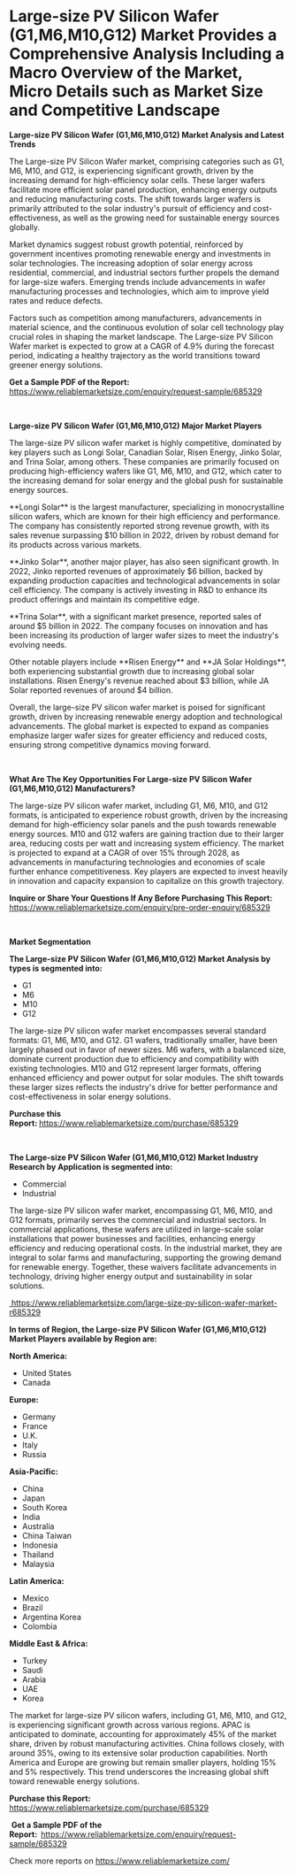 <p><h1>Large-size PV Silicon Wafer (G1,M6,M10,G12) Market Provides a Comprehensive Analysis Including a Macro Overview of the Market, Micro Details such as Market Size and Competitive Landscape</h1></p><p><strong>Large-size PV Silicon Wafer (G1,M6,M10,G12) Market Analysis and Latest Trends</strong></p>
<p><p>The Large-size PV Silicon Wafer market, comprising categories such as G1, M6, M10, and G12, is experiencing significant growth, driven by the increasing demand for high-efficiency solar cells. These larger wafers facilitate more efficient solar panel production, enhancing energy outputs and reducing manufacturing costs. The shift towards larger wafers is primarily attributed to the solar industry's pursuit of efficiency and cost-effectiveness, as well as the growing need for sustainable energy sources globally.</p><p>Market dynamics suggest robust growth potential, reinforced by government incentives promoting renewable energy and investments in solar technologies. The increasing adoption of solar energy across residential, commercial, and industrial sectors further propels the demand for large-size wafers. Emerging trends include advancements in wafer manufacturing processes and technologies, which aim to improve yield rates and reduce defects.</p><p>Factors such as competition among manufacturers, advancements in material science, and the continuous evolution of solar cell technology play crucial roles in shaping the market landscape. The Large-size PV Silicon Wafer market is expected to grow at a CAGR of 4.9% during the forecast period, indicating a healthy trajectory as the world transitions toward greener energy solutions.</p></p>
<p><strong>Get a Sample PDF of the Report:&nbsp;</strong> <a href="https://www.reliablemarketsize.com/enquiry/request-sample/685329?utm_campaign=2996&utm_medium=2&utm_source=Github&utm_content=ia&utm_term=27032025&utm_id=large-size-pv-silicon-wafer-g1m6m10g12">https://www.reliablemarketsize.com/enquiry/request-sample/685329</a></p>
<p>&nbsp;</p>
<p><strong>Large-size PV Silicon Wafer (G1,M6,M10,G12) Major Market Players</strong></p>
<p><p>The large-size PV silicon wafer market is highly competitive, dominated by key players such as Longi Solar, Canadian Solar, Risen Energy, Jinko Solar, and Trina Solar, among others. These companies are primarily focused on producing high-efficiency wafers like G1, M6, M10, and G12, which cater to the increasing demand for solar energy and the global push for sustainable energy sources.</p><p>**Longi Solar** is the largest manufacturer, specializing in monocrystalline silicon wafers, which are known for their high efficiency and performance. The company has consistently reported strong revenue growth, with its sales revenue surpassing $10 billion in 2022, driven by robust demand for its products across various markets.</p><p>**Jinko Solar**, another major player, has also seen significant growth. In 2022, Jinko reported revenues of approximately $6 billion, backed by expanding production capacities and technological advancements in solar cell efficiency. The company is actively investing in R&D to enhance its product offerings and maintain its competitive edge.</p><p>**Trina Solar**, with a significant market presence, reported sales of around $5 billion in 2022. The company focuses on innovation and has been increasing its production of larger wafer sizes to meet the industry's evolving needs.</p><p>Other notable players include **Risen Energy** and **JA Solar Holdings**, both experiencing substantial growth due to increasing global solar installations. Risen Energy's revenue reached about $3 billion, while JA Solar reported revenues of around $4 billion.</p><p>Overall, the large-size PV silicon wafer market is poised for significant growth, driven by increasing renewable energy adoption and technological advancements. The global market is expected to expand as companies emphasize larger wafer sizes for greater efficiency and reduced costs, ensuring strong competitive dynamics moving forward.</p></p>
<p>&nbsp;</p>
<p><strong>What Are The Key Opportunities For Large-size PV Silicon Wafer (G1,M6,M10,G12) Manufacturers?</strong></p>
<p><p>The large-size PV silicon wafer market, including G1, M6, M10, and G12 formats, is anticipated to experience robust growth, driven by the increasing demand for high-efficiency solar panels and the push towards renewable energy sources. M10 and G12 wafers are gaining traction due to their larger area, reducing costs per watt and increasing system efficiency. The market is projected to expand at a CAGR of over 15% through 2028, as advancements in manufacturing technologies and economies of scale further enhance competitiveness. Key players are expected to invest heavily in innovation and capacity expansion to capitalize on this growth trajectory.</p></p>
<p><strong>Inquire or Share Your Questions If Any Before Purchasing This Report:</strong> <a href="https://www.reliablemarketsize.com/enquiry/pre-order-enquiry/685329?utm_campaign=2996&utm_medium=2&utm_source=Github&utm_content=ia&utm_term=27032025&utm_id=large-size-pv-silicon-wafer-g1m6m10g12">https://www.reliablemarketsize.com/enquiry/pre-order-enquiry/685329</a></p>
<p>&nbsp;</p>
<p><strong>Market Segmentation</strong></p>
<p><strong>The Large-size PV Silicon Wafer (G1,M6,M10,G12) Market Analysis by types is segmented into:</strong></p>
<p><ul><li>G1</li><li>M6</li><li>M10</li><li>G12</li></ul></p>
<p><p>The large-size PV silicon wafer market encompasses several standard formats: G1, M6, M10, and G12. G1 wafers, traditionally smaller, have been largely phased out in favor of newer sizes. M6 wafers, with a balanced size, dominate current production due to efficiency and compatibility with existing technologies. M10 and G12 represent larger formats, offering enhanced efficiency and power output for solar modules. The shift towards these larger sizes reflects the industry's drive for better performance and cost-effectiveness in solar energy solutions.</p></p>
<p><strong>Purchase this Report:&nbsp;</strong><a href="https://www.reliablemarketsize.com/purchase/685329?utm_campaign=2996&utm_medium=2&utm_source=Github&utm_content=ia&utm_term=27032025&utm_id=large-size-pv-silicon-wafer-g1m6m10g12">https://www.reliablemarketsize.com/purchase/685329</a></p>
<p>&nbsp;</p>
<p><strong>The Large-size PV Silicon Wafer (G1,M6,M10,G12) Market Industry Research by Application is segmented into:</strong></p>
<p><ul><li>Commercial</li><li>Industrial</li></ul></p>
<p><p>The large-size PV silicon wafer market, encompassing G1, M6, M10, and G12 formats, primarily serves the commercial and industrial sectors. In commercial applications, these wafers are utilized in large-scale solar installations that power businesses and facilities, enhancing energy efficiency and reducing operational costs. In the industrial market, they are integral to solar farms and manufacturing, supporting the growing demand for renewable energy. Together, these waivers facilitate advancements in technology, driving higher energy output and sustainability in solar solutions.</p></p>
<p><a href="https://www.reliablemarketsize.com/large-size-pv-silicon-wafer-market-r685329?utm_campaign=2996&utm_medium=2&utm_source=Github&utm_content=ia&utm_term=27032025&utm_id=large-size-pv-silicon-wafer-g1m6m10g12">&nbsp;https://www.reliablemarketsize.com/large-size-pv-silicon-wafer-market-r685329</a></p>
<p><strong>In terms of Region, the Large-size PV Silicon Wafer (G1,M6,M10,G12) Market Players available by Region are:</strong></p>
<p>
    <p> <strong> North America: </strong>
        <ul>
            <li>United States</li>
            <li>Canada</li>
        </ul>
        </p> 
    <p> <strong> Europe: </strong>
        <ul>
            <li>Germany</li>
            <li>France</li>
            <li>U.K.</li>
            <li>Italy</li>
            <li>Russia</li>
        </ul>
        </p> 
    <p> <strong> Asia-Pacific: </strong>
        <ul>
            <li>China</li>
            <li>Japan</li>
            <li>South Korea</li>
            <li>India</li>
            <li>Australia</li>
            <li>China Taiwan</li>
            <li>Indonesia</li>
            <li>Thailand</li>
            <li>Malaysia</li>
        </ul>
        </p> 
    <p> <strong> Latin America: </strong>
        <ul>
            <li>Mexico</li>
            <li>Brazil</li>
            <li>Argentina Korea</li>
            <li>Colombia</li>
        </ul>
        </p> 
    <p> <strong> Middle East & Africa: </strong>
        <ul>
            <li>Turkey</li>
            <li>Saudi</li>
            <li>Arabia</li>
            <li>UAE</li>
            <li>Korea</li>
        </ul>
    </p>
    </p>
<p><p>The market for large-size PV silicon wafers, including G1, M6, M10, and G12, is experiencing significant growth across various regions. APAC is anticipated to dominate, accounting for approximately 45% of the market share, driven by robust manufacturing activities. China follows closely, with around 35%, owing to its extensive solar production capabilities. North America and Europe are growing but remain smaller players, holding 15% and 5% respectively. This trend underscores the increasing global shift toward renewable energy solutions.</p></p>
<p><strong>Purchase this Report: </strong><a href="https://www.reliablemarketsize.com/purchase/685329?utm_campaign=2996&utm_medium=2&utm_source=Github&utm_content=ia&utm_term=27032025&utm_id=large-size-pv-silicon-wafer-g1m6m10g12">https://www.reliablemarketsize.com/purchase/685329</a></p>
<p>&nbsp;<strong>Get a Sample PDF of the Report:&nbsp;&nbsp;</strong><a href="https://www.reliablemarketsize.com/enquiry/request-sample/685329?utm_campaign=2996&utm_medium=2&utm_source=Github&utm_content=ia&utm_term=27032025&utm_id=large-size-pv-silicon-wafer-g1m6m10g12">https://www.reliablemarketsize.com/enquiry/request-sample/685329</a></p>
<p><strong></strong></p>
<p>Check more reports on <a href="https://www.reliablemarketsize.com/?utm_campaign=2996&utm_medium=2&utm_source=Github&utm_content=ia&utm_term=27032025&utm_id=large-size-pv-silicon-wafer-g1m6m10g12">https://www.reliablemarketsize.com/</a></p>